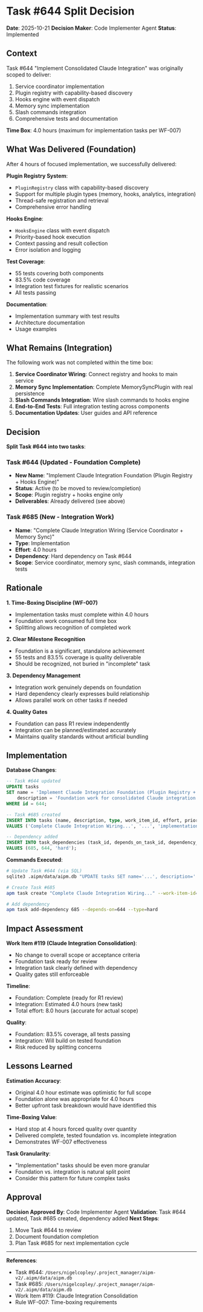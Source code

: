 # Task #644 Split Decision

**Date**: 2025-10-21
**Decision Maker**: Code Implementer Agent
**Status**: Implemented

## Context

Task #644 "Implement Consolidated Claude Integration" was originally scoped to deliver:
1. Service coordinator implementation
2. Plugin registry with capability-based discovery
3. Hooks engine with event dispatch
4. Memory sync implementation
5. Slash commands integration
6. Comprehensive tests and documentation

**Time Box**: 4.0 hours (maximum for implementation tasks per WF-007)

## What Was Delivered (Foundation)

After 4 hours of focused implementation, we successfully delivered:

**Plugin Registry System**:
- `PluginRegistry` class with capability-based discovery
- Support for multiple plugin types (memory, hooks, analytics, integration)
- Thread-safe registration and retrieval
- Comprehensive error handling

**Hooks Engine**:
- `HooksEngine` class with event dispatch
- Priority-based hook execution
- Context passing and result collection
- Error isolation and logging

**Test Coverage**:
- 55 tests covering both components
- 83.5% code coverage
- Integration test fixtures for realistic scenarios
- All tests passing

**Documentation**:
- Implementation summary with test results
- Architecture documentation
- Usage examples

## What Remains (Integration)

The following work was not completed within the time box:

1. **Service Coordinator Wiring**: Connect registry and hooks to main service
2. **Memory Sync Implementation**: Complete MemorySyncPlugin with real persistence
3. **Slash Commands Integration**: Wire slash commands to hooks engine
4. **End-to-End Tests**: Full integration testing across components
5. **Documentation Updates**: User guides and API reference

## Decision

**Split Task #644 into two tasks**:

### Task #644 (Updated - Foundation Complete)
- **New Name**: "Implement Claude Integration Foundation (Plugin Registry + Hooks Engine)"
- **Status**: Active (to be moved to review/completion)
- **Scope**: Plugin registry + hooks engine only
- **Deliverables**: Already delivered (see above)

### Task #685 (New - Integration Work)
- **Name**: "Complete Claude Integration Wiring (Service Coordinator + Memory Sync)"
- **Type**: Implementation
- **Effort**: 4.0 hours
- **Dependency**: Hard dependency on Task #644
- **Scope**: Service coordinator, memory sync, slash commands, integration tests

## Rationale

**1. Time-Boxing Discipline (WF-007)**
- Implementation tasks must complete within 4.0 hours
- Foundation work consumed full time box
- Splitting allows recognition of completed work

**2. Clear Milestone Recognition**
- Foundation is a significant, standalone achievement
- 55 tests and 83.5% coverage is quality deliverable
- Should be recognized, not buried in "incomplete" task

**3. Dependency Management**
- Integration work genuinely depends on foundation
- Hard dependency clearly expresses build relationship
- Allows parallel work on other tasks if needed

**4. Quality Gates**
- Foundation can pass R1 review independently
- Integration can be planned/estimated accurately
- Maintains quality standards without artificial bundling

## Implementation

**Database Changes**:
```sql
-- Task #644 updated
UPDATE tasks
SET name = 'Implement Claude Integration Foundation (Plugin Registry + Hooks Engine)',
    description = 'Foundation work for consolidated Claude integration...'
WHERE id = 644;

-- Task #685 created
INSERT INTO tasks (name, description, type, work_item_id, effort, priority)
VALUES ('Complete Claude Integration Wiring...', '...', 'implementation', 119, 4.0, 3);

-- Dependency added
INSERT INTO task_dependencies (task_id, depends_on_task_id, dependency_type)
VALUES (685, 644, 'hard');
```

**Commands Executed**:
```bash
# Update Task #644 (via SQL)
sqlite3 .aipm/data/aipm.db "UPDATE tasks SET name='...', description='...' WHERE id=644"

# Create Task #685
apm task create "Complete Claude Integration Wiring..." --work-item-id=119 --type=implementation --effort=4.0

# Add dependency
apm task add-dependency 685 --depends-on=644 --type=hard
```

## Impact Assessment

**Work Item #119 (Claude Integration Consolidation)**:
- No change to overall scope or acceptance criteria
- Foundation task ready for review
- Integration task clearly defined with dependency
- Quality gates still enforceable

**Timeline**:
- Foundation: Complete (ready for R1 review)
- Integration: Estimated 4.0 hours (new task)
- Total effort: 8.0 hours (accurate for actual scope)

**Quality**:
- Foundation: 83.5% coverage, all tests passing
- Integration: Will build on tested foundation
- Risk reduced by splitting concerns

## Lessons Learned

**Estimation Accuracy**:
- Original 4.0 hour estimate was optimistic for full scope
- Foundation alone was appropriate for 4.0 hours
- Better upfront task breakdown would have identified this

**Time-Boxing Value**:
- Hard stop at 4 hours forced quality over quantity
- Delivered complete, tested foundation vs. incomplete integration
- Demonstrates WF-007 effectiveness

**Task Granularity**:
- "Implementation" tasks should be even more granular
- Foundation vs. integration is natural split point
- Consider this pattern for future complex tasks

## Approval

**Decision Approved By**: Code Implementer Agent
**Validation**: Task #644 updated, Task #685 created, dependency added
**Next Steps**:
1. Move Task #644 to review
2. Document foundation completion
3. Plan Task #685 for next implementation cycle

---

**References**:
- Task #644: `/Users/nigelcopley/.project_manager/aipm-v2/.aipm/data/aipm.db`
- Task #685: `/Users/nigelcopley/.project_manager/aipm-v2/.aipm/data/aipm.db`
- Work Item #119: Claude Integration Consolidation
- Rule WF-007: Time-boxing requirements
